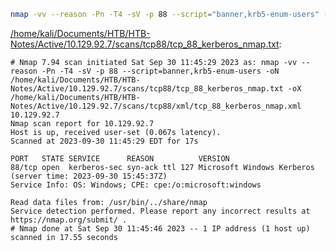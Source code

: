 ```bash
nmap -vv --reason -Pn -T4 -sV -p 88 --script="banner,krb5-enum-users" -oN "/home/kali/Documents/HTB/HTB-Notes/Active/10.129.92.7/scans/tcp88/tcp_88_kerberos_nmap.txt" -oX "/home/kali/Documents/HTB/HTB-Notes/Active/10.129.92.7/scans/tcp88/xml/tcp_88_kerberos_nmap.xml" 10.129.92.7
```

[/home/kali/Documents/HTB/HTB-Notes/Active/10.129.92.7/scans/tcp88/tcp_88_kerberos_nmap.txt](file:///home/kali/Documents/HTB/HTB-Notes/Active/10.129.92.7/scans/tcp88/tcp_88_kerberos_nmap.txt):

```
# Nmap 7.94 scan initiated Sat Sep 30 11:45:29 2023 as: nmap -vv --reason -Pn -T4 -sV -p 88 --script=banner,krb5-enum-users -oN /home/kali/Documents/HTB/HTB-Notes/Active/10.129.92.7/scans/tcp88/tcp_88_kerberos_nmap.txt -oX /home/kali/Documents/HTB/HTB-Notes/Active/10.129.92.7/scans/tcp88/xml/tcp_88_kerberos_nmap.xml 10.129.92.7
Nmap scan report for 10.129.92.7
Host is up, received user-set (0.067s latency).
Scanned at 2023-09-30 11:45:29 EDT for 17s

PORT   STATE SERVICE      REASON          VERSION
88/tcp open  kerberos-sec syn-ack ttl 127 Microsoft Windows Kerberos (server time: 2023-09-30 15:45:37Z)
Service Info: OS: Windows; CPE: cpe:/o:microsoft:windows

Read data files from: /usr/bin/../share/nmap
Service detection performed. Please report any incorrect results at https://nmap.org/submit/ .
# Nmap done at Sat Sep 30 11:45:46 2023 -- 1 IP address (1 host up) scanned in 17.55 seconds

```
